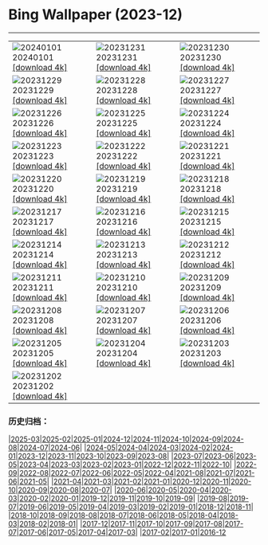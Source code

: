 # Bing Wallpaper (2023-12)
**************

<table><tr><td><img src="https://www.bing.com/th?id=OHR.Sunrise2024_JA-JP1927003758_1920x1080.jpg" alt="20240101"> 20240101 <a href="https://www.bing.com/th?id=OHR.Sunrise2024_JA-JP1927003758_UHD.jpg">[download 4k]</a></td><td><img src="https://www.bing.com/th?id=OHR.Omisoka2023_JA-JP4038808718_1920x1080.jpg" alt="20231231"> 20231231 <a href="https://www.bing.com/th?id=OHR.Omisoka2023_JA-JP4038808718_UHD.jpg">[download 4k]</a></td><td><img src="https://www.bing.com/th?id=OHR.TadamiWinter_JA-JP3859322331_1920x1080.jpg" alt="20231230"> 20231230 <a href="https://www.bing.com/th?id=OHR.TadamiWinter_JA-JP3859322331_UHD.jpg">[download 4k]</a></td></tr><tr><td><img src="https://www.bing.com/th?id=OHR.BlueAmsterdam_JA-JP3650946549_1920x1080.jpg" alt="20231229"> 20231229 <a href="https://www.bing.com/th?id=OHR.BlueAmsterdam_JA-JP3650946549_UHD.jpg">[download 4k]</a></td><td><img src="https://www.bing.com/th?id=OHR.GreenlandHumpback_JA-JP1574725222_1920x1080.jpg" alt="20231228"> 20231228 <a href="https://www.bing.com/th?id=OHR.GreenlandHumpback_JA-JP1574725222_UHD.jpg">[download 4k]</a></td><td><img src="https://www.bing.com/th?id=OHR.KirkjufellAurora_JA-JP1371346229_1920x1080.jpg" alt="20231227"> 20231227 <a href="https://www.bing.com/th?id=OHR.KirkjufellAurora_JA-JP1371346229_UHD.jpg">[download 4k]</a></td></tr><tr><td><img src="https://www.bing.com/th?id=OHR.BoxingDaySunrise_JA-JP3167199681_1920x1080.jpg" alt="20231226"> 20231226 <a href="https://www.bing.com/th?id=OHR.BoxingDaySunrise_JA-JP3167199681_UHD.jpg">[download 4k]</a></td><td><img src="https://www.bing.com/th?id=OHR.CaribouChristmas_JA-JP0784356200_1920x1080.jpg" alt="20231225"> 20231225 <a href="https://www.bing.com/th?id=OHR.CaribouChristmas_JA-JP0784356200_UHD.jpg">[download 4k]</a></td><td><img src="https://www.bing.com/th?id=OHR.EstoniaXmasEve_JA-JP0366507453_1920x1080.jpg" alt="20231224"> 20231224 <a href="https://www.bing.com/th?id=OHR.EstoniaXmasEve_JA-JP0366507453_UHD.jpg">[download 4k]</a></td></tr><tr><td><img src="https://www.bing.com/th?id=OHR.TokyoTower2023_JA-JP0066858338_1920x1080.jpg" alt="20231223"> 20231223 <a href="https://www.bing.com/th?id=OHR.TokyoTower2023_JA-JP0066858338_UHD.jpg">[download 4k]</a></td><td><img src="https://www.bing.com/th?id=OHR.Wintersolstice2023_JA-JP9488437005_1920x1080.jpg" alt="20231222"> 20231222 <a href="https://www.bing.com/th?id=OHR.Wintersolstice2023_JA-JP9488437005_UHD.jpg">[download 4k]</a></td><td><img src="https://www.bing.com/th?id=OHR.LjubljanaLights_JA-JP9081354484_1920x1080.jpg" alt="20231221"> 20231221 <a href="https://www.bing.com/th?id=OHR.LjubljanaLights_JA-JP9081354484_UHD.jpg">[download 4k]</a></td></tr><tr><td><img src="https://www.bing.com/th?id=OHR.ValGardenaItaly_JA-JP2238333845_1920x1080.jpg" alt="20231220"> 20231220 <a href="https://www.bing.com/th?id=OHR.ValGardenaItaly_JA-JP2238333845_UHD.jpg">[download 4k]</a></td><td><img src="https://www.bing.com/th?id=OHR.WarsawChristmas_JA-JP1330837754_1920x1080.jpg" alt="20231219"> 20231219 <a href="https://www.bing.com/th?id=OHR.WarsawChristmas_JA-JP1330837754_UHD.jpg">[download 4k]</a></td><td><img src="https://www.bing.com/th?id=OHR.CapitolReefSnow_JA-JP1048193516_1920x1080.jpg" alt="20231218"> 20231218 <a href="https://www.bing.com/th?id=OHR.CapitolReefSnow_JA-JP1048193516_UHD.jpg">[download 4k]</a></td></tr><tr><td><img src="https://www.bing.com/th?id=OHR.WinterWaxwings_JA-JP9441530604_1920x1080.jpg" alt="20231217"> 20231217 <a href="https://www.bing.com/th?id=OHR.WinterWaxwings_JA-JP9441530604_UHD.jpg">[download 4k]</a></td><td><img src="https://www.bing.com/th?id=OHR.GrandPlaceXmas_JA-JP8582950407_1920x1080.jpg" alt="20231216"> 20231216 <a href="https://www.bing.com/th?id=OHR.GrandPlaceXmas_JA-JP8582950407_UHD.jpg">[download 4k]</a></td><td><img src="https://www.bing.com/th?id=OHR.SantaPark_JA-JP8169777943_1920x1080.jpg" alt="20231215"> 20231215 <a href="https://www.bing.com/th?id=OHR.SantaPark_JA-JP8169777943_UHD.jpg">[download 4k]</a></td></tr><tr><td><img src="https://www.bing.com/th?id=OHR.BorealOwl_JA-JP0826064778_1920x1080.jpg" alt="20231214"> 20231214 <a href="https://www.bing.com/th?id=OHR.BorealOwl_JA-JP0826064778_UHD.jpg">[download 4k]</a></td><td><img src="https://www.bing.com/th?id=OHR.LofotenRorbu_JA-JP0645776855_1920x1080.jpg" alt="20231213"> 20231213 <a href="https://www.bing.com/th?id=OHR.LofotenRorbu_JA-JP0645776855_UHD.jpg">[download 4k]</a></td><td><img src="https://www.bing.com/th?id=OHR.Poinsettia_JA-JP0391640145_1920x1080.jpg" alt="20231212"> 20231212 <a href="https://www.bing.com/th?id=OHR.Poinsettia_JA-JP0391640145_UHD.jpg">[download 4k]</a></td></tr><tr><td><img src="https://www.bing.com/th?id=OHR.MountainDayChina_JA-JP0160517596_1920x1080.jpg" alt="20231211"> 20231211 <a href="https://www.bing.com/th?id=OHR.MountainDayChina_JA-JP0160517596_UHD.jpg">[download 4k]</a></td><td><img src="https://www.bing.com/th?id=OHR.SaharaDunes_JA-JP9880519356_1920x1080.jpg" alt="20231210"> 20231210 <a href="https://www.bing.com/th?id=OHR.SaharaDunes_JA-JP9880519356_UHD.jpg">[download 4k]</a></td><td><img src="https://www.bing.com/th?id=OHR.PatagoniaGuanaco_JA-JP9289899395_1920x1080.jpg" alt="20231209"> 20231209 <a href="https://www.bing.com/th?id=OHR.PatagoniaGuanaco_JA-JP9289899395_UHD.jpg">[download 4k]</a></td></tr><tr><td><img src="https://www.bing.com/th?id=OHR.JerseyIsland_JA-JP9047717221_1920x1080.jpg" alt="20231208"> 20231208 <a href="https://www.bing.com/th?id=OHR.JerseyIsland_JA-JP9047717221_UHD.jpg">[download 4k]</a></td><td><img src="https://www.bing.com/th?id=OHR.Taisetsu2023_JA-JP8835846835_1920x1080.jpg" alt="20231207"> 20231207 <a href="https://www.bing.com/th?id=OHR.Taisetsu2023_JA-JP8835846835_UHD.jpg">[download 4k]</a></td><td><img src="https://www.bing.com/th?id=OHR.CERNCenter_JA-JP8644590306_1920x1080.jpg" alt="20231206"> 20231206 <a href="https://www.bing.com/th?id=OHR.CERNCenter_JA-JP8644590306_UHD.jpg">[download 4k]</a></td></tr><tr><td><img src="https://www.bing.com/th?id=OHR.AlpsCastles_JA-JP8376783369_1920x1080.jpg" alt="20231205"> 20231205 <a href="https://www.bing.com/th?id=OHR.AlpsCastles_JA-JP8376783369_UHD.jpg">[download 4k]</a></td><td><img src="https://www.bing.com/th?id=OHR.CheetahDay_JA-JP9363476313_1920x1080.jpg" alt="20231204"> 20231204 <a href="https://www.bing.com/th?id=OHR.CheetahDay_JA-JP9363476313_UHD.jpg">[download 4k]</a></td><td><img src="https://www.bing.com/th?id=OHR.ChichibuNightFestival2023_JA-JP7273209766_1920x1080.jpg" alt="20231203"> 20231203 <a href="https://www.bing.com/th?id=OHR.ChichibuNightFestival2023_JA-JP7273209766_UHD.jpg">[download 4k]</a></td></tr><tr><td><img src="https://www.bing.com/th?id=OHR.AngkorPark_JA-JP7719711425_1920x1080.jpg" alt="20231202"> 20231202 <a href="https://www.bing.com/th?id=OHR.AngkorPark_JA-JP7719711425_UHD.jpg">[download 4k]</a></td><td></td><td></td></tr></table>

### 历史归档：

|[2025-03](/../2025-03/2025-03.md)|[2025-02](/../2025-02/2025-02.md)|[2025-01](/../2025-01/2025-01.md)|[2024-12](/../2024-12/2024-12.md)|[2024-11](/../2024-11/2024-11.md)|[2024-10](/../2024-10/2024-10.md)|[2024-09](/../2024-09/2024-09.md)|[2024-08](/../2024-08/2024-08.md)|[2024-07](/../2024-07/2024-07.md)|[2024-06](/../2024-06/2024-06.md)|
|[2024-05](/../2024-05/2024-05.md)|[2024-04](/../2024-04/2024-04.md)|[2024-03](/../2024-03/2024-03.md)|[2024-02](/../2024-02/2024-02.md)|[2024-01](/../2024-01/2024-01.md)|[2023-12](/2023-12.md)|[2023-11](/../2023-11/2023-11.md)|[2023-10](/../2023-10/2023-10.md)|[2023-09](/../2023-09/2023-09.md)|[2023-08](/../2023-08/2023-08.md)|
|[2023-07](/../2023-07/2023-07.md)|[2023-06](/../2023-06/2023-06.md)|[2023-05](/../2023-05/2023-05.md)|[2023-04](/../2023-04/2023-04.md)|[2023-03](/../2023-03/2023-03.md)|[2023-02](/../2023-02/2023-02.md)|[2023-01](/../2023-01/2023-01.md)|[2022-12](/../2022-12/2022-12.md)|[2022-11](/../2022-11/2022-11.md)|[2022-10](/../2022-10/2022-10.md)|
|[2022-09](/../2022-09/2022-09.md)|[2022-08](/../2022-08/2022-08.md)|[2022-07](/../2022-07/2022-07.md)|[2022-06](/../2022-06/2022-06.md)|[2022-05](/../2022-05/2022-05.md)|[2022-04](/../2022-04/2022-04.md)|[2021-08](/../2021-08/2021-08.md)|[2021-07](/../2021-07/2021-07.md)|[2021-06](/../2021-06/2021-06.md)|[2021-05](/../2021-05/2021-05.md)|
|[2021-04](/../2021-04/2021-04.md)|[2021-03](/../2021-03/2021-03.md)|[2021-02](/../2021-02/2021-02.md)|[2021-01](/../2021-01/2021-01.md)|[2020-12](/../2020-12/2020-12.md)|[2020-11](/../2020-11/2020-11.md)|[2020-10](/../2020-10/2020-10.md)|[2020-09](/../2020-09/2020-09.md)|[2020-08](/../2020-08/2020-08.md)|[2020-07](/../2020-07/2020-07.md)|
|[2020-06](/../2020-06/2020-06.md)|[2020-05](/../2020-05/2020-05.md)|[2020-04](/../2020-04/2020-04.md)|[2020-03](/../2020-03/2020-03.md)|[2020-02](/../2020-02/2020-02.md)|[2020-01](/../2020-01/2020-01.md)|[2019-12](/../2019-12/2019-12.md)|[2019-11](/../2019-11/2019-11.md)|[2019-10](/../2019-10/2019-10.md)|[2019-09](/../2019-09/2019-09.md)|
|[2019-08](/../2019-08/2019-08.md)|[2019-07](/../2019-07/2019-07.md)|[2019-06](/../2019-06/2019-06.md)|[2019-05](/../2019-05/2019-05.md)|[2019-04](/../2019-04/2019-04.md)|[2019-03](/../2019-03/2019-03.md)|[2019-02](/../2019-02/2019-02.md)|[2019-01](/../2019-01/2019-01.md)|[2018-12](/../2018-12/2018-12.md)|[2018-11](/../2018-11/2018-11.md)|
|[2018-10](/../2018-10/2018-10.md)|[2018-09](/../2018-09/2018-09.md)|[2018-08](/../2018-08/2018-08.md)|[2018-07](/../2018-07/2018-07.md)|[2018-06](/../2018-06/2018-06.md)|[2018-05](/../2018-05/2018-05.md)|[2018-04](/../2018-04/2018-04.md)|[2018-03](/../2018-03/2018-03.md)|[2018-02](/../2018-02/2018-02.md)|[2018-01](/../2018-01/2018-01.md)|
|[2017-12](/../2017-12/2017-12.md)|[2017-11](/../2017-11/2017-11.md)|[2017-10](/../2017-10/2017-10.md)|[2017-09](/../2017-09/2017-09.md)|[2017-08](/../2017-08/2017-08.md)|[2017-07](/../2017-07/2017-07.md)|[2017-06](/../2017-06/2017-06.md)|[2017-05](/../2017-05/2017-05.md)|[2017-04](/../2017-04/2017-04.md)|[2017-03](/../2017-03/2017-03.md)|
|[2017-02](/../2017-02/2017-02.md)|[2017-01](/../2017-01/2017-01.md)|[2016-12](/../2016-12/2016-12.md)